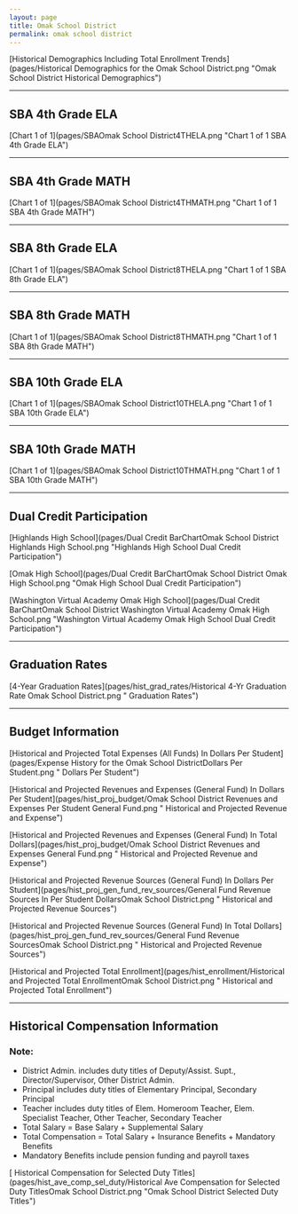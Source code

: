 ```yaml
---
layout: page
title: Omak School District
permalink: omak school district
---
```



[Historical Demographics Including Total Enrollment Trends](pages/Historical Demographics for the Omak School District.png "Omak School District Historical Demographics")

___

## SBA 4th Grade ELA

[Chart 1 of 1](pages/SBAOmak School District4THELA.png "Chart 1 of 1 SBA 4th Grade ELA")


___

## SBA 4th Grade MATH

[Chart 1 of 1](pages/SBAOmak School District4THMATH.png "Chart 1 of 1 SBA 4th Grade MATH")


___

## SBA 8th Grade ELA

[Chart 1 of 1](pages/SBAOmak School District8THELA.png "Chart 1 of 1 SBA 8th Grade ELA")


___

## SBA 8th Grade MATH

[Chart 1 of 1](pages/SBAOmak School District8THMATH.png "Chart 1 of 1 SBA 8th Grade MATH")


___

## SBA 10th Grade ELA

[Chart 1 of 1](pages/SBAOmak School District10THELA.png "Chart 1 of 1 SBA 10th Grade ELA")


___

## SBA 10th Grade MATH

[Chart 1 of 1](pages/SBAOmak School District10THMATH.png "Chart 1 of 1 SBA 10th Grade MATH")


___

## Dual Credit Participation

[Highlands High School](pages/Dual Credit BarChartOmak School District Highlands High School.png "Highlands High School Dual Credit Participation")

[Omak High School](pages/Dual Credit BarChartOmak School District Omak High School.png "Omak High School Dual Credit Participation")

[Washington Virtual Academy Omak High School](pages/Dual Credit BarChartOmak School District Washington Virtual Academy Omak High School.png "Washington Virtual Academy Omak High School Dual Credit Participation")


___

## Graduation Rates

[4-Year Graduation Rates](pages/hist_grad_rates/Historical 4-Yr Graduation Rate Omak School District.png " Graduation Rates")


___

## Budget Information

[Historical and Projected Total Expenses (All Funds) In Dollars Per Student](pages/Expense History for the Omak School DistrictDollars Per Student.png " Dollars Per Student")

[Historical and Projected Revenues and Expenses (General Fund) In Dollars Per Student](pages/hist_proj_budget/Omak School District Revenues and Expenses Per Student General Fund.png " Historical and Projected Revenue and Expense")

[Historical and Projected Revenues and Expenses (General Fund) In Total Dollars](pages/hist_proj_budget/Omak School District Revenues and Expenses General Fund.png " Historical and Projected Revenue and Expense")

[Historical and Projected Revenue Sources (General Fund) In Dollars Per Student](pages/hist_proj_gen_fund_rev_sources/General Fund Revenue Sources In Per Student DollarsOmak School District.png " Historical and Projected Revenue Sources")

[Historical and Projected Revenue Sources (General Fund) In Total Dollars](pages/hist_proj_gen_fund_rev_sources/General Fund Revenue SourcesOmak School District.png " Historical and Projected Revenue Sources")

[Historical and Projected Total Enrollment](pages/hist_enrollment/Historical and Projected Total EnrollmentOmak School District.png " Historical and Projected Total Enrollment")


___

## Historical Compensation Information
### Note:
- District Admin. includes duty titles of Deputy/Assist. Supt., Director/Supervisor, Other District Admin.
- Principal includes duty titles of Elementary Principal, Secondary Principal
- Teacher includes duty titles of Elem. Homeroom Teacher, Elem. Specialist Teacher, Other Teacher, Secondary Teacher
- Total Salary = Base Salary + Supplemental Salary
- Total Compensation = Total Salary + Insurance Benefits + Mandatory Benefits
- Mandatory Benefits include pension funding and payroll taxes

[ Historical Compensation for Selected Duty Titles](pages/hist_ave_comp_sel_duty/Historical Ave Compensation for Selected Duty TitlesOmak School District.png "Omak School District Selected Duty Titles")

